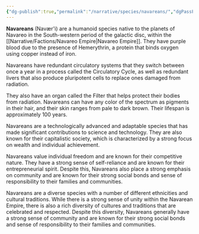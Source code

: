 ```yaml
---
{"dg-publish":true,"permalink":"/narrative/species/navareans/","dgPassFrontmatter":true}
---
```


**Navareans** (Navær'i) are a humanoid species native to the planets of Navareo in the South-western period of the galactic disc, within the [[Narrative/Factions/Navareo Empire\|Navareo Empire]]. They have purple blood due to the presence of Hemerythrin, a protein that binds oxygen using copper instead of iron. 

Navareans have redundant circulatory systems that they switch between once a year in a process called the Circulatory Cycle, as well as redundant livers that also produce pluripotent cells to replace ones damaged from radiation. 

They also have an organ called the Filter that helps protect their bodies from radiation. Navareans can have any color of the spectrum as pigments in their hair, and their skin ranges from pale to dark brown. Their lifespan is approximately 100 years.

Navareans are a technologically advanced and adaptable species that has made significant contributions to science and technology. They are also known for their capitalistic society, which is characterized by a strong focus on wealth and individual achievement. 

Navareans value individual freedom and are known for their competitive nature. They have a strong sense of self-reliance and are known for their entrepreneurial spirit. Despite this, Navareans also place a strong emphasis on community and are known for their strong social bonds and sense of responsibility to their families and communities.

Navareans are a diverse species with a number of different ethnicities and cultural traditions. While there is a strong sense of unity within the Navarean Empire, there is also a rich diversity of cultures and traditions that are celebrated and respected. Despite this diversity, Navareans generally have a strong sense of community and are known for their strong social bonds and sense of responsibility to their families and communities.
